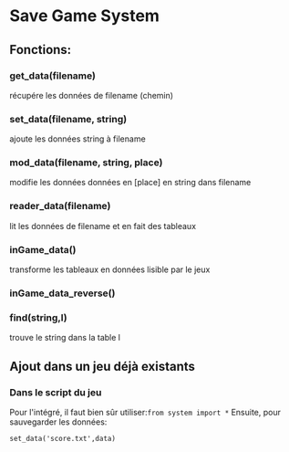 # Save Game System
## Fonctions:
### get_data(filename)
récupére les données de filename (chemin)
### set_data(filename, string)
ajoute les données string à filename
### mod_data(filename, string, place)
modifie les données données en [place] en string dans filename
### reader_data(filename)
lit les données de filename et en fait des tableaux
### inGame_data()
transforme les tableaux en données lisible par le jeux
### inGame_data_reverse()
### find(string,l)
trouve le string dans la table l
## Ajout dans un jeu déjà existants
### Dans le script du jeu
Pour l'intégré, il faut bien sûr utiliser:```from system import *```
Ensuite, pour sauvegarder les données:
```
set_data('score.txt',data)
```
